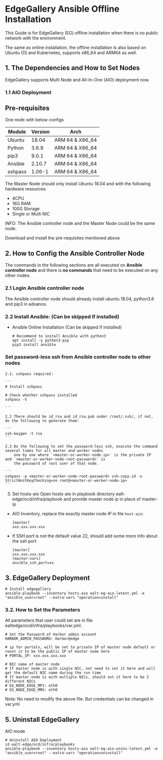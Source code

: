 # EdgeGallery Ansible Offline Installation

This Guide is for EdgeGallery (EG) offline installation when there is no public network with the environment.

The same as online installation, the offline installation is also based on Ubuntu OS and Kubernetes, supports x86_64 and ARM64 as well.

## 1. The Dependencies and How to Set Nodes

  EdgeGallery supports Multi Node and All-In-One (AIO) deployment now.

### 1.1 AIO Deployment


##  Pre-requisites

   One node with below configs

  | Module     | Version | Arch            |
  |------------|---------|-----------------|
  | Ubuntu     | 18.04   | ARM 64 & X86_64 |
  | Python     | 3.6.9   | ARM 64 & X86_64 |
  | pip3       | 9.0.1   | ARM 64 & X86_64 |
  | Ansible    | 2.10.7  | ARM 64 & X86_64 |
  | sshpass    | 1.06-1  | ARM 64 & X86_64 |

  The Master Node should only install Ubuntu 18.04 and with the following hardware resources:

  - 4CPU
  - 16G RAM
  - 100G Storage
  - Single or Multi NIC

  INFO: The Ansible controller node and the Master Node could be the same node.

  Download and install the pre-requisites mentioned above

## 2. How to Config the Ansible Controller Node

  The commands in the following sections are all executed on  **Ansible controller node**  and there is  **no commands** 
  that need to be executed on any other nodes.

### 2.1 Login Ansible controller node

  The Ansible controller node should already install ubuntu 18.04, python3.6 and pip3 in advance.

### 2.2 Install Ansible: (Can be skipped If installed)

  - Ansible Online Installation (Can be skipped If installed)

      ```
      # Recommend to install Ansible with python3
      apt install -y python3-pip
      pip3 install ansible
      ```

### Set password-less ssh from Ansible controller node to other nodes

    2.1. sshpass required：

    ```
    # Install sshpass

    # Check whether sshpass installed
    sshpass -V

    ```

    2.2 There should be id_rsa and id_rsa.pub under /root/.ssh/, if not, do the following to generate them:

    ```
    ssh-keygen -t rsa
    ```

    2.3 Do the following to set the password-less ssh, execute the command several times for all master and worker nodes
        one by one where `<master-or-worker-node-ip>` is the private IP and `<master-or-worker-node-root-password>` is
        the password of root user of that node.

    ```
    sshpass -p <master-or-worker-node-root-password> ssh-copy-id -o StrictHostKeyChecking=no root@<master-or-worker-node-ip>
    ```
  3. Set hosts-aio
  Open hosts-aio in playbook directory ealt-edge/ocd/infra/playbook and provide master node ip in place of master-ip

  - AIO Inventory, replace the exactly master node IP in file `host-aio`:

    ```
    [master]
    xxx.xxx.xxx.xxx
    ```
  - If SSH port is not the default value 22, should add some more info about the ssh port

    ```
    [master]
    xxx.xxx.xxx.xxx
    [master:vars]
    ansible_ssh_port=xx

## 3. EdgeGallery Deployment
   
   ```
   # Install edgegallery
   ansible-playbook --inventory hosts-aio ealt-eg-aio-latest.yml -e "ansible_user=root" --extra-vars "operation=install"

   ```

### 3.2. How to Set the Parameters

  All parameters that user could set are in file ealtedge/ocd/infra/playbooks/var.yml.

  ```
  # Set the Password of Harbor admin account
  HARBOR_ADMIN_PASSWORD: Harbor@edge

  # ip for portals, will be set to private IP of master node default or reset it to be the public IP of master node here
  # PORTAL_IP: xxx.xxx.xxx.xxx

  # NIC name of master node
  # If master node is with single NIC, not need to set it here and will get the default NIC name during the run time
  # If master node is with multiple NICs, should set it here to be 2 different NICs
  # EG_NODE_EDGE_MP1: eth0
  # EG_NODE_EDGE_MM5: eth0
  ```

  Note: No need to modify the above file.  But credentials can be changed in var.yml

## 5. Uninstall EdgeGallery

AIO mode

```
# Uninstall AIO Deployment
cd ealt-edge/ocd/infra/playbooks
ansible-playbook --inventory hosts-aio ealt-eg-aio-unins-latest.yml -e "ansible_user=root" --extra-vars "operation=uninstall"

```